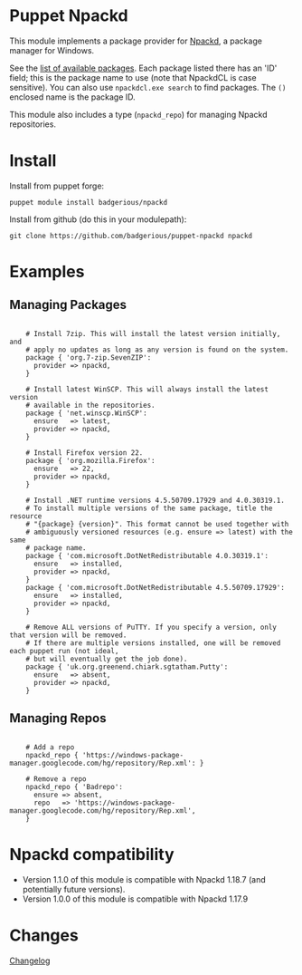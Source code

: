 Puppet Npackd
=============

This module implements a package provider for
[Npackd](http://code.google.com/p/windows-package-manager/), a package manager
for Windows.

See the [list of available packages](http://npackd.appspot.com/p). Each package listed there has an 'ID' 
field; this is the package name to use (note that NpackdCL is case sensitive). You can also use
`npackdcl.exe search` to find packages. The `()` enclosed name is the package ID. 

This module also includes a type (`npackd_repo`) for managing Npackd repositories. 

Install
=======

Install from puppet forge:

    puppet module install badgerious/npackd

Install from github (do this in your modulepath):

    git clone https://github.com/badgerious/puppet-npackd npackd

Examples
========

Managing Packages
----------------

```puppet

    # Install 7zip. This will install the latest version initially, and
    # apply no updates as long as any version is found on the system.
    package { 'org.7-zip.SevenZIP': 
      provider => npackd,
    }

    # Install latest WinSCP. This will always install the latest version
    # available in the repositories.
    package { 'net.winscp.WinSCP':
      ensure   => latest,
      provider => npackd,
    }

    # Install Firefox version 22. 
    package { 'org.mozilla.Firefox':
      ensure   => 22,
      provider => npackd,
    }

    # Install .NET runtime versions 4.5.50709.17929 and 4.0.30319.1. 
    # To install multiple versions of the same package, title the resource
    # "{package} {version}". This format cannot be used together with 
    # ambiguously versioned resources (e.g. ensure => latest) with the same
    # package name. 
    package { 'com.microsoft.DotNetRedistributable 4.0.30319.1':
      ensure   => installed,
      provider => npackd,
    }
    package { 'com.microsoft.DotNetRedistributable 4.5.50709.17929':
      ensure   => installed,
      provider => npackd,
    }

    # Remove ALL versions of PuTTY. If you specify a version, only that version will be removed. 
    # If there are multiple versions installed, one will be removed each puppet run (not ideal,
    # but will eventually get the job done). 
    package { 'uk.org.greenend.chiark.sgtatham.Putty':
      ensure   => absent,
      provider => npackd,
    }

```

Managing Repos
-------------

```puppet

    # Add a repo
    npackd_repo { 'https://windows-package-manager.googlecode.com/hg/repository/Rep.xml': }

    # Remove a repo
    npackd_repo { 'Badrepo':
      ensure => absent,
      repo   => 'https://windows-package-manager.googlecode.com/hg/repository/Rep.xml',
    }

```

Npackd compatibility
===================

- Version 1.1.0 of this module is compatible with Npackd 1.18.7 (and potentially future versions).
- Version 1.0.0 of this module is compatible with Npackd 1.17.9

Changes
=======

[Changelog](https://github.com/badgerious/puppet-npackd/blob/master/CHANGELOG.md)
